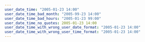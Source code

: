 ```yaml
---
user_date_time: "2005-01-23 14:00"
user_date_time_bad_month: "2005-99-23 14:00"
user_date_time_bad_hours: "2005-01-23 99:00"
user_date_time_no_quotes: 2005-01-23 14:00
user_date_time_with_wrong_user_date_format: "2005-01-23 14:00"
user_date_time_with_wrong_user_time_format: "2005-01-23 14:00"
---
```

